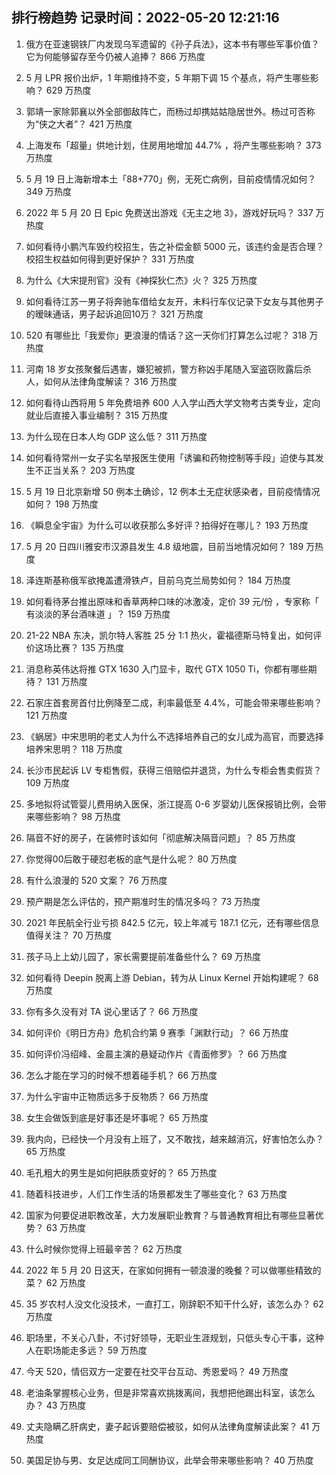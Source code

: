 
## 排行榜趋势 记录时间：2022-05-20 12:21:16
  
  1. 俄方在亚速钢铁厂内发现乌军遗留的《孙子兵法》，这本书有哪些军事价值？它为何能够留存至今仍被人追捧？ 866 万热度
    
  2. 5 月 LPR 报价出炉，1 年期维持不变，5 年期下调 15 个基点，将产生哪些影响？ 629 万热度
    
  3. 郭靖一家除郭襄以外全部御敌阵亡，而杨过却携姑姑隐居世外。杨过可否称为“侠之大者”？ 421 万热度
    
  4. 上海发布「超量」供地计划，住房用地增加 44.7% ，将产生哪些影响？ 373 万热度
    
  5. 5 月 19 日上海新增本土「88+770」例，无死亡病例，目前疫情情况如何？ 349 万热度
    
  6. 2022 年 5 月 20 日 Epic 免费送出游戏《无主之地 3》，游戏好玩吗？ 337 万热度
    
  7. 如何看待小鹏汽车毁约校招生，告之补偿金额 5000 元，该违约金是否合理？校招生权益如何得到更好保护？ 331 万热度
    
  8. 为什么《大宋提刑官》没有《神探狄仁杰》火？ 325 万热度
    
  9. 如何看待江苏一男子将奔驰车借给女友开，未料行车仪记录下女友与其他男子的暧昧通话，男子起诉追回10万？ 321 万热度
    
  10. 520 有哪些比「我爱你」更浪漫的情话？这一天你们打算怎么过呢？ 318 万热度
    
  11. 河南 18 岁女孩聚餐后遇害，嫌犯被抓，警方称凶手尾随入室盗窃败露后杀人，如何从法律角度解读？ 316 万热度
    
  12. 如何看待山西将用 5 年免费培养 600 人入学山西大学文物考古类专业，定向就业后直接入事业编制？ 315 万热度
    
  13. 为什么现在日本人均 GDP 这么低？ 311 万热度
    
  14. 如何看待常州一女子实名举报医生使用「诱骗和药物控制等手段」迫使与其发生不正当关系？ 203 万热度
    
  15. 5 月 19 日北京新增 50 例本土确诊，12 例本土无症状感染者，目前疫情情况如何？ 198 万热度
    
  16. 《瞬息全宇宙》为什么可以收获那么多好评？拍得好在哪儿？ 193 万热度
    
  17. 5 月 20 日四川雅安市汉源县发生 4.8 级地震，目前当地情况如何？ 189 万热度
    
  18. 泽连斯基称俄军欲掩盖遭滑铁卢，目前乌克兰局势如何？ 184 万热度
    
  19. 如何看待茅台推出原味和香草两种口味的冰激凌，定价 39 元/份 ，专家称「 有淡淡的茅台酒味道 」？ 159 万热度
    
  20. 21-22 NBA 东决，凯尔特人客胜 25 分 1:1 热火，霍福德斯马特复出，如何评价这场比赛？ 135 万热度
    
  21. 消息称英伟达将推 GTX 1630 入门显卡，取代 GTX 1050 Ti，你都有哪些期待？ 131 万热度
    
  22. 石家庄首套房首付比例降至二成，利率最低至 4.4%，可能会带来哪些影响？ 121 万热度
    
  23. 《蜗居》中宋思明的老丈人为什么不选择培养自己的女儿成为高官，而要选择培养宋思明？ 118 万热度
    
  24. 长沙市民起诉 LV 专柜售假，获得三倍赔偿并退货，为什么专柜会售卖假货？ 109 万热度
    
  25. 多地拟将试管婴儿费用纳入医保，浙江提高 0-6 岁婴幼儿医保报销比例，会带来哪些影响？ 98 万热度
    
  26. 隔音不好的房子，在装修时该如何「彻底解决隔音问题」？ 85 万热度
    
  27. 你觉得00后敢于硬怼老板的底气是什么呢？ 80 万热度
    
  28. 有什么浪漫的 520 文案？ 76 万热度
    
  29. 预产期是怎么评估的，预产期准时生的情况多吗？ 73 万热度
    
  30. 2021 年民航全行业亏损 842.5 亿元，较上年减亏 187.1 亿元，还有哪些信息值得关注？ 70 万热度
    
  31. 孩子马上上幼儿园了，家长需要提前准备些什么？ 69 万热度
    
  32. 如何看待 Deepin 脱离上游 Debian，转为从 Linux Kernel 开始构建呢？ 68 万热度
    
  33. 你有多久没有对 TA 说心里话了？ 66 万热度
    
  34. 如何评价《明日方舟》危机合约第 9 赛季「渊默行动」？ 66 万热度
    
  35. 如何评价冯绍峰、金晨主演的悬疑动作片《青面修罗》？ 66 万热度
    
  36. 怎么才能在学习的时候不想着碰手机？ 66 万热度
    
  37. 为什么宇宙中正物质远多于反物质？ 66 万热度
    
  38. 女生会做饭到底是好事还是坏事呢？ 65 万热度
    
  39. 我内向，已经快一个月没有上班了，又不敢找，越来越消沉，好害怕怎么办？ 65 万热度
    
  40. 毛孔粗大的男生是如何把肤质变好的？ 65 万热度
    
  41. 随着科技进步，人们工作生活的场景都发生了哪些变化？ 63 万热度
    
  42. 国家为何要促进职教改革，大力发展职业教育？与普通教育相比有哪些显著优势？ 63 万热度
    
  43. 什么时候你觉得上班最辛苦？ 62 万热度
    
  44. 2022 年 5 月 20 日这天，在家如何拥有一顿浪漫的晚餐？可以做哪些精致的菜？ 62 万热度
    
  45. 35 岁农村人没文化没技术，一直打工，刚辞职不知干什么好，该怎么办？ 62 万热度
    
  46. 职场里，不关心八卦，不讨好领导，无职业生涯规划，只低头专心干事，这种人在职场能走多远？ 59 万热度
    
  47. 今天 520，情侣双方一定要在社交平台互动、秀恩爱吗？ 49 万热度
    
  48. 老油条掌握核心业务，但是非常喜欢挑拨离间，我想把他踢出科室，该怎么办？ 43 万热度
    
  49. 丈夫隐瞒乙肝病史，妻子起诉要赔偿被驳，如何从法律角度解读此案？ 41 万热度
    
  50. 美国足协与男、女足达成同工同酬协议，此举会带来哪些影响？ 40 万热度
    